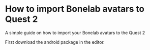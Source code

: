 # How to import Bonelab avatars to Quest 2
A simple guide on how to import your Bonelab avatars to the Quest 2





First download the android package in the editor.
